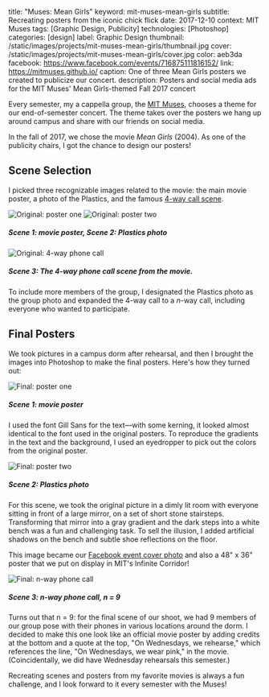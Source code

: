 title: "Muses: Mean Girls"
keyword: mit-muses-mean-girls
subtitle: Recreating posters from the iconic chick flick
date: 2017-12-10
context: MIT Muses
tags: [Graphic Design, Publicity]
technologies: [Photoshop]
categories: [design]
label: Graphic Design
thumbnail: /static/images/projects/mit-muses-mean-girls/thumbnail.jpg
cover: /static/images/projects/mit-muses-mean-girls/cover.jpg
color: aeb3da
facebook: https://www.facebook.com/events/716875111816152/
link: https://mitmuses.github.io/
caption: One of three Mean Girls posters we created to publicize our concert.
description: Posters and social media ads for the MIT Muses' Mean Girls-themed Fall 2017 concert

Every semester, my a cappella group, the [MIT Muses](https://mitmuses.github.io/), chooses a theme for our end-of-semester concert. The theme takes over the posters we hang up around campus and share with our friends on social media.

In the fall of 2017, we chose the movie *Mean Girls* (2004). As one of the publicity chairs, I got the chance to design our posters!

## Scene Selection

I picked three recognizable images related to the movie: the main movie poster, a photo of the Plastics, and the famous [4-way call scene](https://www.youtube.com/watch?v=hVN7TJRRskQ).

<div class="image-set" markdown="1">

<div class="image-set image-set-two" markdown="1">

![Original: poster one](/static/images/projects/mit-muses-mean-girls/original-1.jpg "Original: poster one")
![Original: poster two](/static/images/projects/mit-muses-mean-girls/original-2.jpg "Original: poster two")

##### Scene 1: movie poster, Scene 2: Plastics photo

</div>

![Original: 4-way phone call](/static/images/projects/mit-muses-mean-girls/original-3.jpg "Original: 4-way phone call")

##### Scene 3: The 4-way phone call scene from the movie.

</div>

To include more members of the group, I designated the Plastics photo as the group photo and expanded the 4-way call to a *n*-way call, including everyone who wanted to participate.

## Final Posters

We took pictures in a campus dorm after rehearsal, and then I brought the images into Photoshop to make the final posters. Here's how they turned out:

<div class="image-set" markdown="1">

![Final: poster one](/static/images/projects/mit-muses-mean-girls/scene-1-poster.jpg "Final: poster one")

##### Scene 1: movie poster

</div>

I used the font Gill Sans for the text—with some kerning, it looked almost identical to the font used in the original posters. To reproduce the gradients in the text and the background, I used an eyedropper to pick out the colors from the original poster.

<div class="image-set" markdown="1">

![Final: poster two](/static/images/projects/mit-muses-mean-girls/scene-2-poster.jpg "Final: poster two")

##### Scene 2: Plastics photo

</div>

For this scene, we took the original picture in a dimly lit room with everyone sitting in front of a large mirror, on a set of short stone stairsteps. Transforming that mirror into a gray gradient and the dark steps into a white bench was a fun and challenging task. To sell the illusion, I added artificial shadows on the bench and subtle shoe reflections on the floor.

This image became our [Facebook event cover photo](https://www.facebook.com/events/716875111816152/) and also a 48" x 36" poster that we put on display in MIT's Infinite Corridor!

<div class="image-set" markdown="1">

![Final: n-way phone call](/static/images/projects/mit-muses-mean-girls/scene-3-poster.jpg "Final: n-way phone call")

##### Scene 3: n-way phone call, n = 9

</div>

Turns out that n = 9: for the final scene of our shoot, we had 9 members of our group pose with their phones in various locations around the dorm. I decided to make this one look like an official movie poster by adding credits at the bottom and a quote at the top, "On Wednesdays, we rehearse," which references the line, "On Wednesdays, we wear pink," in the movie. (Coincidentally, we did have Wednesday rehearsals this semester.)

Recreating scenes and posters from my favorite movies is always a fun challenge, and I look forward to it every semester with the Muses!






